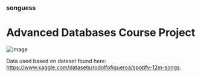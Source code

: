 ### songuess

# Advanced Databases Course Project
![image](https://github.com/cmkuczun/songuess/assets/93489352/259ce3dd-e34b-4937-bb9e-0a0216327ef6)


Data used based on dataset found here: https://www.kaggle.com/datasets/rodolfofigueroa/spotify-12m-songs.
